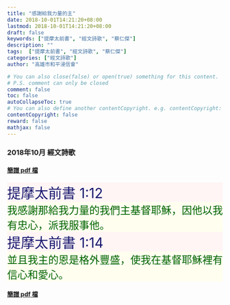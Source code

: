 ```yaml
---
title: "感謝給我力量的主"
date: 2018-10-01T14:21:20+08:00
lastmod: 2018-10-01T14:21:20+08:00
draft: false
keywords: ["提摩太前書", "經文詩歌", "蔡仁傑"]
description: ""
tags:  ["提摩太前書", "經文詩歌", "蔡仁傑"]
categories: ["經文詩歌"]
author: "高雄市和平浸信會"

# You can also close(false) or open(true) something for this content.
# P.S. comment can only be closed
comment: false
toc: false
autoCollapseToc: true
# You can also define another contentCopyright. e.g. contentCopyright: "This is another copyright."
contentCopyright: false
reward: false
mathjax: false
---
```


### 2018年10月 經文詩歌

#### [簡譜 pdf 檔](/pdf-h/h201810.pdf "感謝給我力量的主")

<div style="background-color:#FFF5F5"><font size="6", color="#191970">
提摩太前書 1:12
</font>
</div>

<div style="background-color:#FFFEEF"><font size="5", color="#006400">
我感謝那給我力量的我們主基督耶穌，因他以我有忠心，派我服事他。
</font>
</div>

<div style="background-color:#FFF5F5"><font size="6", color="#191970">
提摩太前書 1:14
</font>
</div>

<div style="background-color:#FFFEEF"><font size="5", color="#006400">
並且我主的恩是格外豐盛，使我在基督耶穌裡有信心和愛心。
</font>
</div>

#### [簡譜 pdf 檔](/pdf-h/h201810.pdf "感謝給我力量的主")